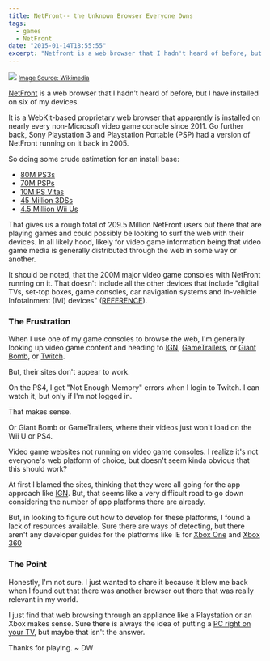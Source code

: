 ```yaml
---
title: NetFront-- the Unknown Browser Everyone Owns
tags:
  - games
  - NetFront
date: "2015-01-14T18:55:55"
excerpt: "Netfront is a web browser that I hadn't heard of before, but I have installed on six of my devices."
---
```


[1]: PSP_Browser.jpg

![][1]
<small>[Image Source: Wikimedia](http://upload.wikimedia.org/wikipedia/commons/6/60/PSP_Browser.jpg)</small>

[NetFront](http://gl.access-company.com/products/browser/netfrontbrowsernx-2/) is a web browser that I hadn't heard of before, but I have installed on six of my devices.

It is a WebKit-based proprietary web browser that apparently is installed on nearly every non-Microsoft video game console since 2011\. Go further back, Sony Playstation 3 and Playstation Portable (PSP) had a version of NetFront running on it back in 2005.

So doing some crude estimation for an install base:

*   [80M PS3s](http://venturebeat.com/2013/11/05/playstation-3-sells-80m-units-not-bad-but-far-short-of-150m-ps-2-sales/)
*   [70M PSPs](http://www.engadget.com/2011/06/06/sony-sells-70-million-psp-units-worldwide-still-firmly-in-ds-r/)
*   [10M PS Vitas](http://www.psvitahub.com/2014/07/ps-vita-sales-near-10-million-mark.html)
*   [45 Million 3DSs](http://www.gamespot.com/articles/wii-u-sales-reach-7-3m-3ds-sales-hit-45m/1100-6423241/)
*   [4.5 Million Wii Us](http://www.gamespot.com/articles/wii-u-sales-reach-7-3m-3ds-sales-hit-45m/1100-6423241/)

That gives us a rough total of 209.5 Million NetFront users out there that are playing games and could possibly be looking to surf the web with their devices. In all likely hood, likely for video game information being that video game media is generally distributed through the web in some way or another.

It should be noted, that the 200M major video game consoles with NetFront running on it. That doesn't include all the other devices that include "digital TVs, set-top boxes, game consoles, car navigation systems and In-vehicle Infotainment (IVI) devices" ([REFERENCE](http://gl.access-company.com/products/browser/netfrontbrowsernx-2/)).

### The Frustration

When I use one of my game consoles to browse the web, I'm generally looking up video game content and heading to [IGN](http://ign.com), [GameTrailers](http://gametrailers.com), or [Giant Bomb](http://giantbomb.com), or [Twitch](http://twitch.tv).

But, their sites don't appear to work.

On the PS4, I get "Not Enough Memory" errors when I login to Twitch. I can watch it, but only if I'm not logged in.

That makes sense.

Or Giant Bomb or GameTrailers, where their videos just won't load on the Wii U or PS4\. 

Video game websites not running on video game consoles. I realize it's not everyone's web platform of choice, but doesn't seem kinda obvious that this should work?

At first I blamed the sites, thinking that they were all going for the app approach like [IGN](http://ca.ign.com/articles/2013/08/20/ign-app-launching-for-ps4-ps3-vita-later-this-year). But, that seems like a very difficult road to go down considering the number of app platforms there are already. 

But, in looking to figure out how to develop for these platforms, I found a lack of resources available. Sure there are ways of detecting, but there aren't any developer guides for the platforms like IE for [Xbox One](http://msdn.microsoft.com/en-us/library/ie/dn532261(v=vs.85).aspx) and [Xbox 360](http://msdn.microsoft.com/en-us/library/ie/jj883727(v=vs.85).aspx)

### The Point

Honestly, I'm not sure. I just wanted to share it because it blew me back when I found out that there was another browser out there that was really relevant in my world.

I just find that web browsing through an appliance like a Playstation or an Xbox makes sense. Sure there is always the idea of putting a [PC right on your TV](http://www.intel.com/content/www/us/en/compute-stick/intel-compute-stick.html), but maybe that isn't the answer.

Thanks for playing. ~ DW
